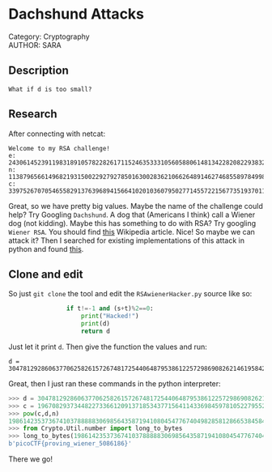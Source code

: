 # Dachshund Attacks

Category: Cryptography </br>
AUTHOR: SARA

## Description
```
What if d is too small?
```

## Research

After connecting with netcat:
```
Welcome to my RSA challenge!
e: 24306145239119831891057822826171152463533310560588061481342282082293832877043229140944546638772209266341357024664926986499282658640654836421168385674155158010757034371368551464449266158342531284923781100460337336731237334995747794173427317983442414014866351103394165986951821807429589876087730750588747227475
n: 113879656614968219315002292792785016300283621066264891462746855897849984541260238077395872179414479414351940265337417733895597641292673333616687328592787030278301325411879910209868945485563446678554667658812834112484496059760537701323622763502114387050535004354955498047452244677269702789571760082735759416661
c: 33975267070546558291376396894156641020103607950277145572215677351937011883386332628721280056087182329858563172091251439777476221940648453840314586019058031879889240891587737579019948125735285606842093451632409848923515598366204079628214398453946777088376520333236232456361563632867701193232209996182065102638
```
Great, so we have pretty big values. Maybe the name of the challenge could help? Try Googling `Dachshund`. A dog that (Americans I think) call a Wiener dog (not kidding). Maybe this has something to do with RSA? Try googling `Wiener RSA`. You should find [this](https://en.wikipedia.org/wiki/Wiener%27s_attack) Wikipedia article. Nice! So maybe we can attack it? Then I searched for existing implementations of this attack in python and found [this](https://github.com/pablocelayes/rsa-wiener-attack/blob/master/RSAwienerHacker.py). 

## Clone and edit

So just `git clone` the tool and edit the `RSAwienerHacker.py` source like so:
```py
                if t!=-1 and (s+t)%2==0:
                    print("Hacked!")
                    print(d)
                    return d
```
Just let it print `d`. Then give the function the values and run:
```
d = 30478129286063770625826157267481725440648795386122572986908262146195842369909
```
Great, then I just ran these commands in the python interpreter:
```py
>>> d = 30478129286063770625826157267481725440648795386122572986908262146195842369909
>>> c = 19670829373448227336612091371853437715641143369845978105227955250203929596122162379586823049655885463258494241031020759090289294678934795410036506457875839111151900146085356632197127300732370877258215371139186168365001274223287909907133192431779175983967706830025744307582355098871766511313408031034363234933
>>> pow(c,d,n)
198614235373674103788888306985643587194108045477674049828581286653845845629
>>> from Crypto.Util.number import long_to_bytes
>>> long_to_bytes(198614235373674103788888306985643587194108045477674049828581286653845845629)
b'picoCTF{proving_wiener_5086186}'
```
There we go! 
